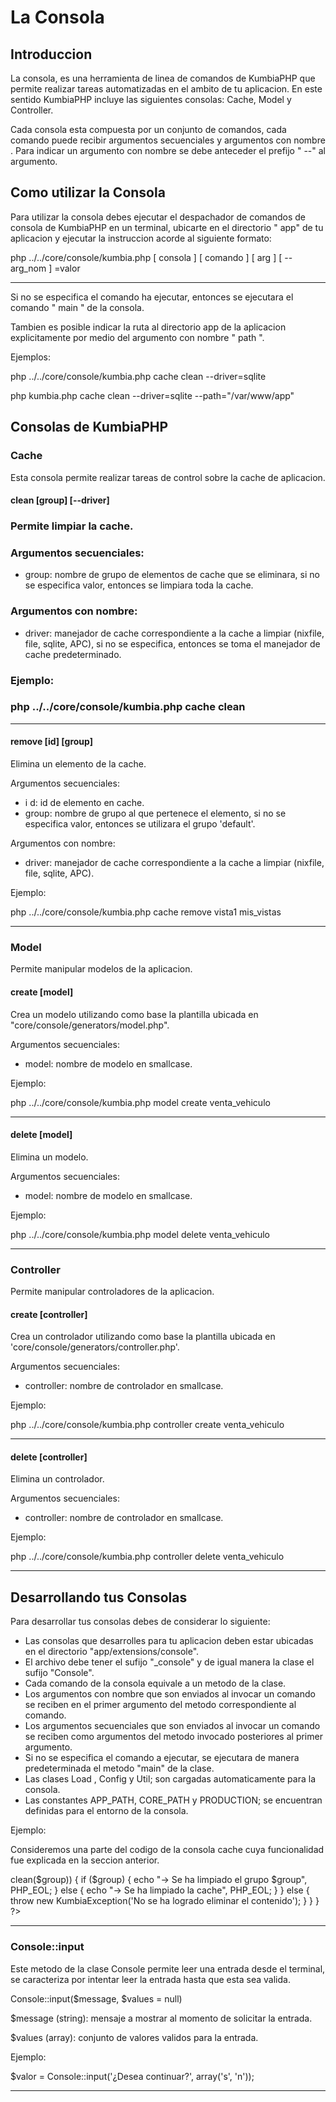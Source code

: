 
#   La Consola

##  Introduccion

La consola, es una herramienta de linea de comandos de KumbiaPHP que permite
realizar tareas automatizadas en el ambito de tu aplicacion. En este sentido
KumbiaPHP incluye las siguientes consolas: Cache, Model y Controller.

Cada consola esta compuesta por un conjunto de comandos, cada comando puede
recibir argumentos secuenciales  y argumentos con nombre . Para indicar un
argumento con nombre se debe anteceder el prefijo " \--"  al argumento.

##  Como utilizar la Consola

Para utilizar la consola debes ejecutar el despachador de comandos de consola
de KumbiaPHP en un terminal, ubicarte en el directorio " app"  de tu
aplicacion y ejecutar la instruccion acorde al siguiente formato:

php ../../core/console/kumbia.php [ consola ] [ comando ] [ arg ] [ \--arg_nom
] =valor  
  
---  
  
Si no se especifica el comando ha ejecutar, entonces se ejecutara el comando "
main " de la consola.

Tambien es posible indicar la ruta al directorio app  de la aplicacion
explicitamente por medio del argumento con nombre " path ".

Ejemplos:

php ../../core/console/kumbia.php cache clean --driver=sqlite

php kumbia.php cache clean --driver=sqlite --path="/var/www/app"

##  Consolas de KumbiaPHP

###  Cache

Esta consola permite realizar tareas de control sobre la cache de aplicacion.

####  clean [group] [--driver]

###  Permite limpiar la cache.

###  Argumentos secuenciales:

  * group:  nombre de grupo de elementos de cache que se eliminara, si no se especifica valor, entonces se limpiara toda la cache.

###  Argumentos con nombre:

  * driver: manejador de cache correspondiente a la cache a limpiar (nixfile, file, sqlite, APC), si no se especifica, entonces se toma el manejador de cache predeterminado.

###  Ejemplo:

###  php ../../core/console/kumbia.php cache clean  
  
---  
  
####  remove [id] [group]

Elimina un elemento de la cache.

Argumentos secuenciales:

  * i d:  id de elemento en cache.
  * group: nombre de grupo al que pertenece el elemento, si no se especifica valor, entonces se utilizara el grupo 'default'.

Argumentos con nombre:

  * driver: manejador de cache correspondiente a la cache a limpiar (nixfile, file, sqlite, APC).

Ejemplo:

php ../../core/console/kumbia.php cache remove vista1 mis_vistas  
  
---  
  
###  Model

Permite manipular modelos de la aplicacion.

####  create [model]

Crea un modelo utilizando como base la plantilla ubicada en
"core/console/generators/model.php".

Argumentos secuenciales:

  *   model:  nombre de modelo en smallcase.

Ejemplo:

php ../../core/console/kumbia.php model create venta_vehiculo  
  
---  
  
####  delete [model]

Elimina un modelo.

Argumentos secuenciales:

  *   model:  nombre de modelo en smallcase.

Ejemplo:

php ../../core/console/kumbia.php model delete venta_vehiculo  
  
---  
  
###  Controller

Permite manipular controladores de la aplicacion.

####  create [controller]

Crea un controlador utilizando como base la plantilla ubicada en
'core/console/generators/controller.php'.

Argumentos secuenciales:

  * controller:  nombre de controlador en smallcase.

Ejemplo:

php ../../core/console/kumbia.php controller create venta_vehiculo  
  
---  
  
####  delete [controller]

Elimina un controlador.

Argumentos secuenciales:

  * controller:  nombre de controlador en smallcase.

Ejemplo:

php ../../core/console/kumbia.php controller delete venta_vehiculo  
  
---  
  
##

##  Desarrollando tus Consolas

Para desarrollar tus consolas debes de considerar lo siguiente:

  * Las consolas que desarrolles para tu aplicacion deben estar ubicadas en el directorio "app/extensions/console".
  * El archivo debe tener el sufijo "_console" y de igual manera la clase el sufijo "Console".
  * Cada comando de la consola equivale a un metodo de la clase.
  * Los argumentos con nombre que son enviados al invocar un comando se reciben en el primer argumento del metodo correspondiente al comando.
  * Los argumentos secuenciales que son enviados al invocar un comando se reciben como argumentos del metodo invocado posteriores al primer argumento.
  * Si no se especifica el comando a ejecutar, se ejecutara de manera predeterminada el metodo "main" de la clase.
  * Las clases  Load ,  Config y Util;  son cargadas automaticamente para la consola.
  * Las constantes APP_PATH, CORE_PATH y  PRODUCTION; se encuentran definidas para el entorno de la consola.  

Ejemplo:

Consideremos una parte del codigo de la consola cache cuya funcionalidad fue
explicada en la seccion anterior.

<?php

Load::lib('cache');

class CacheConsole

{

    public function clean($params, $group = FALSE)

    {

        // obtiene el driver de cache

        if (isset($params['driver'])) {

            $cache = Cache::driver($params['driver']);

        } else {

            $cache = Cache::driver()    

        }

        // limpia la cache

        if ($cache->clean($group)) {

            if ($group) {

                echo "-> Se ha limpiado el grupo $group", PHP_EOL;

                } else {

                echo "-> Se ha limpiado la cache", PHP_EOL;

                }

        } else {

            throw new KumbiaException('No se ha logrado eliminar el contenido');

        }

    }

}

?>  
  
---  
  
###  Console::input

Este metodo de la clase Console  permite leer una entrada desde el terminal,
se caracteriza por intentar leer la entrada hasta que esta sea valida.

Console::input($message, $values = null)

$message (string): mensaje a mostrar al momento de solicitar la entrada.

$values (array): conjunto de valores validos para la entrada.

Ejemplo:

$valor = Console::input('¿Desea continuar?', array('s', 'n'));  
  
---  